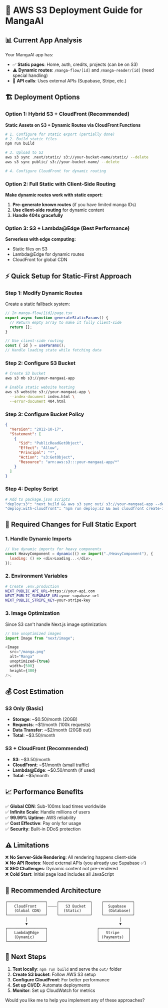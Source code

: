# 🚀 AWS S3 Deployment Guide for MangaAI

## 📊 Current App Analysis

Your MangaAI app has:

- ✅ **Static pages**: Home, auth, credits, projects (can be on S3)
- ⚠️ **Dynamic routes**: `/manga-flow/[id]` and `/manga-reader/[id]` (need special handling)
- 🔌 **API calls**: Uses external APIs (Supabase, Stripe, etc.)

## 🏗️ Deployment Options

### Option 1: Hybrid S3 + CloudFront (Recommended)

**Static Assets on S3 + Dynamic Routes via CloudFront Functions**

```bash
# 1. Configure for static export (partially done)
# 2. Build static files
npm run build

# 3. Upload to S3
aws s3 sync .next/static/ s3://your-bucket-name/static/ --delete
aws s3 sync public/ s3://your-bucket-name/ --delete

# 4. Configure CloudFront for dynamic routing
```

### Option 2: Full Static with Client-Side Routing

**Make dynamic routes work with static export:**

1. **Pre-generate known routes** (if you have limited manga IDs)
2. **Use client-side routing** for dynamic content
3. **Handle 404s gracefully**

### Option 3: S3 + Lambda@Edge (Best Performance)

**Serverless with edge computing:**

- Static files on S3
- Lambda@Edge for dynamic routes
- CloudFront for global CDN

## ⚡ Quick Setup for Static-First Approach

### Step 1: Modify Dynamic Routes

Create a static fallback system:

```javascript
// In manga-flow/[id]/page.tsx
export async function generateStaticParams() {
  // Return empty array to make it fully client-side
  return [];
}

// Use client-side routing
const { id } = useParams();
// Handle loading state while fetching data
```

### Step 2: Configure S3 Bucket

```bash
# Create S3 bucket
aws s3 mb s3://your-mangaai-app

# Enable static website hosting
aws s3 website s3://your-mangaai-app \
  --index-document index.html \
  --error-document 404.html
```

### Step 3: Configure Bucket Policy

```json
{
  "Version": "2012-10-17",
  "Statement": [
    {
      "Sid": "PublicReadGetObject",
      "Effect": "Allow",
      "Principal": "*",
      "Action": "s3:GetObject",
      "Resource": "arn:aws:s3:::your-mangaai-app/*"
    }
  ]
}
```

### Step 4: Deploy Script

```bash
# Add to package.json scripts
"deploy:s3": "next build && aws s3 sync out/ s3://your-mangaai-app --delete"
"deploy:with-cloudfront": "npm run deploy:s3 && aws cloudfront create-invalidation --distribution-id YOUR_DIST_ID --paths '/*'"
```

## 🔧 Required Changes for Full Static Export

### 1. Handle Dynamic Imports

```javascript
// Use dynamic imports for heavy components
const HeavyComponent = dynamic(() => import("./HeavyComponent"), {
  loading: () => <div>Loading...</div>,
});
```

### 2. Environment Variables

```bash
# Create .env.production
NEXT_PUBLIC_API_URL=https://your-api.com
NEXT_PUBLIC_SUPABASE_URL=your-supabase-url
NEXT_PUBLIC_STRIPE_KEY=your-stripe-key
```

### 3. Image Optimization

Since S3 can't handle Next.js image optimization:

```javascript
// Use unoptimized images
import Image from "next/image";

<Image
  src="/manga.png"
  alt="Manga"
  unoptimized={true}
  width={500}
  height={300}
/>;
```

## 💰 Cost Estimation

### S3 Only (Basic)

- **Storage**: ~$0.50/month (20GB)
- **Requests**: ~$1/month (100k requests)
- **Data Transfer**: ~$2/month (20GB out)
- **Total**: ~$3.50/month

### S3 + CloudFront (Recommended)

- **S3**: ~$3.50/month
- **CloudFront**: ~$1/month (small traffic)
- **Lambda@Edge**: ~$0.50/month (if used)
- **Total**: ~$5/month

## 📈 Performance Benefits

✅ **Global CDN**: Sub-100ms load times worldwide  
✅ **Infinite Scale**: Handle millions of users  
✅ **99.99% Uptime**: AWS reliability  
✅ **Cost Effective**: Pay only for usage  
✅ **Security**: Built-in DDoS protection

## ⚠️ Limitations

❌ **No Server-Side Rendering**: All rendering happens client-side  
❌ **No API Routes**: Need external APIs (you already use Supabase ✅)  
❌ **SEO Challenges**: Dynamic content not pre-rendered  
❌ **Cold Start**: Initial page load includes all JavaScript

## 🎯 Recommended Architecture

```
┌─────────────────┐    ┌──────────────┐    ┌─────────────┐
│   CloudFront    │────│   S3 Bucket  │    │  Supabase   │
│   (Global CDN)  │    │  (Static)    │    │  (Database) │
└─────────────────┘    └──────────────┘    └─────────────┘
         │                                         │
         ▼                                         ▼
┌─────────────────┐                      ┌─────────────┐
│   Lambda@Edge   │                      │   Stripe    │
│   (Dynamic)     │                      │ (Payments)  │
└─────────────────┘                      └─────────────┘
```

## 🚀 Next Steps

1. **Test locally**: `npm run build` and serve the `out/` folder
2. **Create S3 bucket**: Follow AWS S3 setup
3. **Configure CloudFront**: For better performance
4. **Set up CI/CD**: Automate deployments
5. **Monitor**: Set up CloudWatch for metrics

Would you like me to help you implement any of these approaches?
